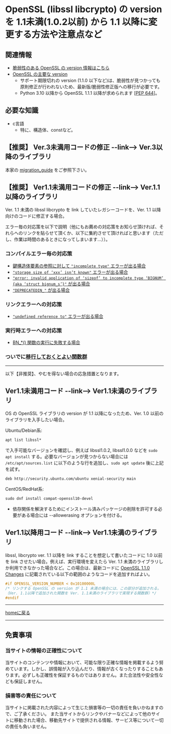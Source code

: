 # OpenSSL (libssl libcrypto) の version を 1.1未満(1.0.2以前) から 1.1 以降に変更する方法や注意点など

## 関連情報

* [脆弱性のある OpenSSL の version 情報はこちら](https://www.openssl.org/news/vulnerabilities.html)
* [OpenSSL の主要な version](https://ja.wikipedia.org/wiki/OpenSSL)
  * サポート期限切れの version (1.1.0 以下など)は、脆弱性が見つかっても原則修正が行われないため、最新版/脆弱性修正版への移行が必要です。
  * Python 3.10 以降から OpenSSL 1.1.1 以降が求められます [[PEP 644](https://peps.python.org/pep-0644/)]。

## 必要な知識

* c言語
  * 特に、構造体、constなど。

## 【推奨】 Ver.3未満用コードの修正 --link--> Ver.3以降のライブラリ

本家の [migration_guide](https://www.openssl.org/docs/man3.0/man7/migration_guide.html) をご参照下さい。

## 【推奨】 Ver1.1未満用コードの修正 --link--> Ver.1.1以降のライブラリ

Ver. 1.1 未満の libssl libcrypto を link していたレガシーコードを、Ver. 1.1 以降向けのコードに修正する場合。

エラー毎の対応策を以下で説明（他にもお薦めの対応策をお知らせ頂ければ、それらへのリンクを貼らせて頂くか、以下に集約させて頂ければと思います（ただし、作業は時間のあるときになってしまいます…））。

### コンパイルエラー毎の対応策

* [鍵構造体要素の参照に対して `"incomplete type"` エラーが出る場合](./docs/set-and-get.md)
* [`"storage size of ‘xxx’ isn’t known"` エラーが出る場合](./docs/direct-to-pointer.md)
* [`"error: invalid application of ‘sizeof’ to incomplete type ‘BIGNUM’ {aka ‘struct bignum_s’}"` が出る場合](./docs/bignum.md)
* [`"DEPRECATEDIN_"` が出る場合](./docs/deprecated.md)

### リンクエラーへの対応策

* [`"undefined reference to"` エラーが出る場合](./docs/deprecated.md)

### 実行時エラーへの対応策

* [BN_*() 関数の実行に失敗する場合](./docs/bn_runtime_error.md)

### ついでに[移行しておくとよい関数群](./docs/func.md)

---

以下【非推奨】、やむを得ない場合の応急措置となります。

## Ver1.1未満用コード --link--> Ver1.1未満のライブラリ

OS の OpenSSL ライブラリの version が 1.1 以降になったため、Ver. 1.0 以前のライブラリを入手したい場合。

Ubuntu/Debian系:

~~~txt
apt list libssl*
~~~

で入手可能なバージョンを確認し、例えば libssl1.0.2, libssl1.0.0 などを `sudo apt install` する。必要なバージョンが見つからない場合には `/etc/apt/sources.list` に以下のような行を追加し、`sudo apt update` 後に上記を試す。

~~~txt
deb http://security.ubuntu.com/ubuntu xenial-security main
~~~

CentOS/RedHat系:

~~~txt
sudo dnf install compat-openssl10-devel
~~~

* 依存関係を解決するためにインストール済みパッケージの削除を許可する必要がある場合には --allowerasing オプションを付ける。

## Ver1.1以降用コード --link--> Ver1.1未満のライブラリ

libssl, libcrypto ver. 1.1 以降を link することを想定して書いたコードに 1.0 以前を link させたい場合。例えば、実行環境を変えたら Ver. 1.1 未満のライブラリしか利用できなかった場合など。この場合は、最新コードに [OpenSSL 1.1.0 Changes](https://wiki.openssl.org/index.php/OpenSSL_1.1.0_Changes) に記載されている以下の範囲のようなコードを追加すればよい。

~~~c
#if OPENSSL_VERSION_NUMBER < 0x10100000L
/* リンクする OpenSSL の version が 1.1 未満の場合には、この部分が追加される。
（Ver. 1.1以降で追加された関数を Ver. 1.1未満のライブラリで実現する関数群）*/
#endif
~~~

---
[homeに戻る](https://kazkobara.github.io/)

---

## 免責事項

### 当サイトの情報の正確性について

当サイトのコンテンツや情報において、可能な限り正確な情報を掲載するよう努めています。しかし、誤情報が入り込んだり、情報が古くなったりすることもあります。必ずしも正確性を保証するものではありません。また合法性や安全性なども保証しません。

### 損害等の責任について

当サイトに掲載された内容によって生じた損害等の一切の責任を負いかねますので、ご了承ください。
また当サイトからリンクやバナーなどによって他のサイトに移動された場合、移動先サイトで提供される情報、サービス等について一切の責任も負いません。
